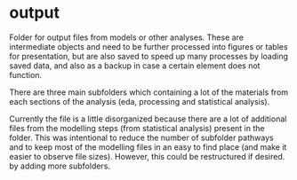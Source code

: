 # output

Folder for output files from models or other analyses. 
These are intermediate objects and need to be further processed into figures or tables for presentation, but are also saved to speed up many processes by loading saved data, and also as a backup in case a certain element does not function. 

There are three main subfolders which containing a lot of the materials from each sections of the analysis (eda, processing and statistical analysis).

Currently the file is a little disorganized because there are a lot of additional files from the modelling steps (from statistical analysis) present in the folder. 
This was intentional to reduce the number of subfolder pathways and to keep most of the modelling files in an easy to find place (and make it easier to observe file sizes). However, this could be restructured if desired. by adding more subfolders.
